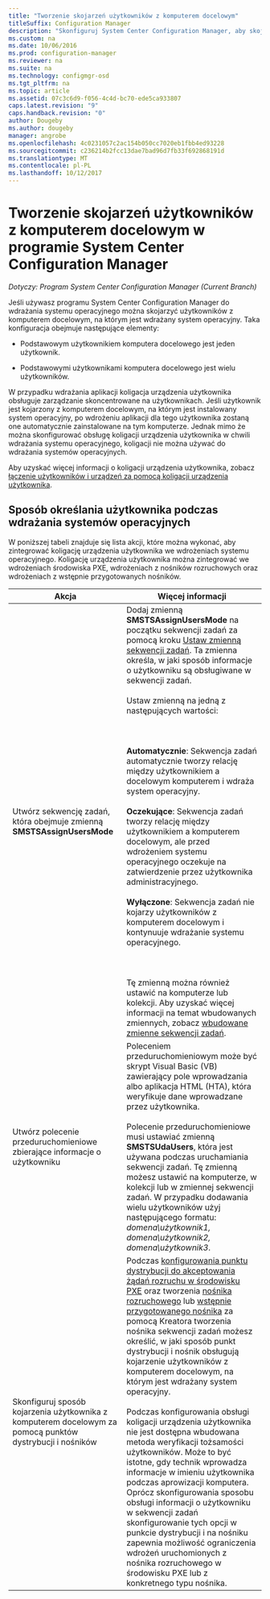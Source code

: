 ```yaml
---
title: "Tworzenie skojarzeń użytkowników z komputerem docelowym"
titleSuffix: Configuration Manager
description: "Skonfiguruj System Center Configuration Manager, aby skojarzyć użytkowników z komputerów docelowych, podczas wdrażania systemów operacyjnych."
ms.custom: na
ms.date: 10/06/2016
ms.prod: configuration-manager
ms.reviewer: na
ms.suite: na
ms.technology: configmgr-osd
ms.tgt_pltfrm: na
ms.topic: article
ms.assetid: 07c3c6d9-f056-4c4d-bc70-ede5ca933807
caps.latest.revision: "9"
caps.handback.revision: "0"
author: Dougeby
ms.author: dougeby
manager: angrobe
ms.openlocfilehash: 4c0231057c2ac154b050cc7020eb1fbb4ed93228
ms.sourcegitcommit: c236214b2fcc13dae7bad96d7fb33f692868191d
ms.translationtype: MT
ms.contentlocale: pl-PL
ms.lasthandoff: 10/12/2017
---
```

# <a name="associate-users-with-a-destination-computer-in-system-center-configuration-manager"></a>Tworzenie skojarzeń użytkowników z komputerem docelowym w programie System Center Configuration Manager

*Dotyczy: Program System Center Configuration Manager (Current Branch)*

Jeśli używasz programu System Center Configuration Manager do wdrażania systemu operacyjnego można skojarzyć użytkowników z komputerem docelowym, na którym jest wdrażany system operacyjny. Taka konfiguracja obejmuje następujące elementy:  

-   Podstawowym użytkownikiem komputera docelowego jest jeden użytkownik.  

-   Podstawowymi użytkownikami komputera docelowego jest wielu użytkowników.  

 W przypadku wdrażania aplikacji koligacja urządzenia użytkownika obsługuje zarządzanie skoncentrowane na użytkownikach. Jeśli użytkownik jest kojarzony z komputerem docelowym, na którym jest instalowany system operacyjny, po wdrożeniu aplikacji dla tego użytkownika zostaną one automatycznie zainstalowane na tym komputerze. Jednak mimo że można skonfigurować obsługę koligacji urządzenia użytkownika w chwili wdrażania systemu operacyjnego, koligacji nie można używać do wdrażania systemów operacyjnych.  

 Aby uzyskać więcej informacji o koligacji urządzenia użytkownika, zobacz [łączenie użytkowników i urządzeń za pomocą koligacji urządzenia użytkownika](../../apps/deploy-use/link-users-and-devices-with-user-device-affinity.md).  

## <a name="how-to-specify-a-user-when-you-deploy-operating-systems"></a>Sposób określania użytkownika podczas wdrażania systemów operacyjnych  
 W poniższej tabeli znajduje się lista akcji, które można wykonać, aby zintegrować koligację urządzenia użytkownika we wdrożeniach systemu operacyjnego. Koligację urządzenia użytkownika można zintegrować we wdrożeniach środowiska PXE, wdrożeniach z nośników rozruchowych oraz wdrożeniach z wstępnie przygotowanych nośników.  

|Akcja|Więcej informacji|  
|------------|----------------------|  
|Utwórz sekwencję zadań, która obejmuje zmienną **SMSTSAssignUsersMode**|Dodaj zmienną **SMSTSAssignUsersMode** na początku sekwencji zadań za pomocą kroku [Ustaw zmienną sekwencji zadań](../../osd/understand/task-sequence-steps.md#BKMK_SetTaskSequenceVariable). Ta zmienna określa, w jaki sposób informacje o użytkowniku są obsługiwane w sekwencji zadań.<br /><br /> Ustaw zmienną na jedną z następujących wartości:<br /><br /> <br /><br /> **Automatycznie**: Sekwencja zadań automatycznie tworzy relację między użytkownikiem a docelowym komputerem i wdraża system operacyjny.<br /><br /> **Oczekujące**: Sekwencja zadań tworzy relację między użytkownikiem a komputerem docelowym, ale przed wdrożeniem systemu operacyjnego oczekuje na zatwierdzenie przez użytkownika administracyjnego.<br /><br /> **Wyłączone**: Sekwencja zadań nie kojarzy użytkowników z komputerem docelowym i kontynuuje wdrażanie systemu operacyjnego.<br /><br /> <br /><br /> Tę zmienną można również ustawić na komputerze lub kolekcji. Aby uzyskać więcej informacji na temat wbudowanych zmiennych, zobacz [wbudowane zmienne sekwencji zadań](../../osd/understand/task-sequence-built-in-variables.md).|  
|Utwórz polecenie przeduruchomieniowe zbierające informacje o użytkowniku|Poleceniem przeduruchomieniowym może być skrypt Visual Basic (VB) zawierający pole wprowadzania albo aplikacja HTML (HTA), która weryfikuje dane wprowadzane przez użytkownika.<br /><br /> Polecenie przeduruchomieniowe musi ustawiać zmienną **SMSTSUdaUsers**, która jest używana podczas uruchamiania sekwencji zadań. Tę zmienną możesz ustawić na komputerze, w kolekcji lub w zmiennej sekwencji zadań. W przypadku dodawania wielu użytkowników użyj następującego formatu: *domena\użytkownik1, domena\użytkownik2, domena\użytkownik3*.|  
|Skonfiguruj sposób kojarzenia użytkownika z komputerem docelowym za pomocą punktów dystrybucji i nośników|Podczas [konfigurowania punktu dystrybucji do akceptowania żądań rozruchu w środowisku PXE](https://technet.microsoft.com/library/mt627944\(TechNet.10\).aspx#BKMK_PXEDistributionPoint) oraz tworzenia [nośnika rozruchowego](http://technet.microsoft.com/library/mt627921\(TechNet.10\).aspx) lub [wstępnie przygotowanego nośnika](https://technet.microsoft.com/library/mt627922\(TechNet.10\).aspx) za pomocą Kreatora tworzenia nośnika sekwencji zadań możesz określić, w jaki sposób punkt dystrybucji i nośnik obsługują kojarzenie użytkowników z komputerem docelowym, na którym jest wdrażany system operacyjny.<br /><br /> Podczas konfigurowania obsługi koligacji urządzenia użytkownika nie jest dostępna wbudowana metoda weryfikacji tożsamości użytkowników. Może to być istotne, gdy technik wprowadza informacje w imieniu użytkownika podczas aprowizacji komputera. Oprócz skonfigurowania sposobu obsługi informacji o użytkowniku w sekwencji zadań skonfigurowanie tych opcji w punkcie dystrybucji i na nośniku zapewnia możliwość ograniczenia wdrożeń uruchomionych z nośnika rozruchowego w środowisku PXE lub z konkretnego typu nośnika.|  
